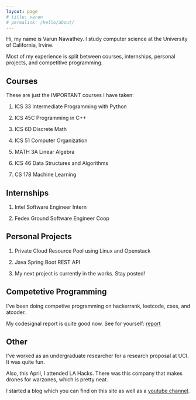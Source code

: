 ```yaml
---
layout: page
# title: varun
# permalink: /hello/about/
---
```


Hi, my name is Varun Nawathey. I study computer science at the University of California, Irvine.

Most of my experience is split between courses, internships, personal projects, and competitive programming.



## Courses

These are just the IMPORTANT courses I have taken:

1. ICS 33		Intermediate Programming with Python

2. ICS 45C		Programming in C++

3. ICS 6D		Discrete Math

4. ICS 51		Computer Organization

5. MATH 3A		Linear Algebra

6. ICS 46		Data Structures and Algorithms

7. CS 178		Machine Learning



## Internships

1. Intel		Software Engineer Intern

2. Fedex Ground		Software Engineer Coop



## Personal Projects

1. Private Cloud Resource Pool using Linux and Openstack
2. Java Spring Boot REST API

3. My next project is currently in the works. Stay posted!



## Competetive Programming

I've been doing competive programming on hackerrank, leetcode, cses, and atcoder.

My codesignal report is quite good now. See for yourself:
[report](https://app.codesignal.com/evaluation-result/YX2cpBpgifYv9LjE6?accessToken=8xYonWqgz42msHsYF-irrjtBPsq5q8p74RJoqYacA9)

## Other

I've worked as an undergraduate researcher for a research proposal at UCI. It was quite fun.

Also, this April, I attended LA Hacks. There was this company that makes drones for warzones, which is pretty neat.

I started a blog which you can find on this site as well as a [youtube channel](https://www.youtube.com/channel/UCYyaD89QqfCwwZ-RYG0W8aQ).
